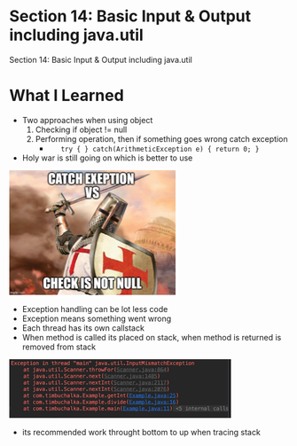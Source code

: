 # Section 14: Basic Input & Output including java.util

Section 14: Basic Input & Output including java.util

# What I Learned

* Two approaches when using object
	1. Checking if object != null
	2. Performing operation, then if something goes wrong catch 
	exception
		* `   try {
        } catch(ArithmeticException e) {
            return 0;
        }`
* Holy war is still going on which is better to use

<img src="holywar.jpg" alt="alt text" width="300"/>

* Exception handling can be lot less code
* Exception means something went wrong
* Each thread has its own callstack
* When method is called its placed on stack, when method is returned is removed from stack

<img src="callstack.jpg" alt="alt text" width="400"/>

* its recommended work throught bottom to up when tracing stack